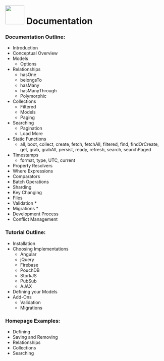 # <img src="https://raw.githubusercontent.com/Rekord/rekord/master/images/rekord-color.png" width="60"> Documentation

### Documentation Outline:

- Introduction
- Conceptual Overview
- Models
  - Options
- Relationships
  - hasOne
  - belongsTo
  - hasMany
  - hasManyThrough
  - Polymorphic
- Collections
  - Filtered
  - Models
  - Paging
- Searching
  - Pagination
  - Load More
- Static Functions
  - all, boot, collect, create, fetch, fetchAll, filtered, find, findOrCreate, get, grab, grabAll, persist, ready, refresh, search, searchPaged
- Timestamps
  - format, type, UTC, current
- Property Resolvers
- Where Expressions
- Comparators
- Batch Operations
- Sharding
- Key Changing
- Files
- Validation *
- Migrations *
- Development Process
- Conflict Management

### Tutorial Outline:

- Installation
- Choosing Implementations
  - Angular
  - jQuery
  - Firebase
  - PouchDB
  - StorkJS
  - PubSub
  - AJAX
- Defining your Models
- Add-Ons
  - Validation
  - Migrations

### Homepage Examples:

- Defining
- Saving and Removing
- Relationships
- Collections
- Searching
